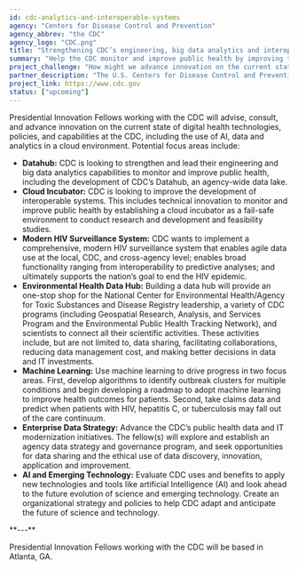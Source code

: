 ```yaml
---
id: cdc-analytics-and-interoperable-systems
agency: "Centers for Disease Control and Prevention"
agency_abbrev: "the CDC"
agency_logo: "CDC.png"
title: "Strengthening CDC’s engineering, big data analytics and interoperable systems to protect public health"
summary: "Help the CDC monitor and improve public health by improving their data, technical innovation and cloud capabilities."
project_challenge: "How might we advance innovation on the current state of digital health technologies, policies, and functionalities across the public health ecosystem to improve health outcomes?"
partner_description: "The U.S. Centers for Disease Control and Prevention (CDC), within the Department of Health and Human Services, is the national public health agency of the United States. CDC works 24/7 to protect America from health, safety and security threats, both foreign and in the U.S. Whether diseases start at home or abroad, are chronic or acute, curable or preventable, human error or deliberate attack, CDC fights disease and supports communities and citizens to do the same."
project_link: https://www.cdc.gov
status: ["upcoming"]
---
```

Presidential Innovation Fellows working with the CDC will advise, consult, and advance innovation on the current state of digital health technologies, policies, and capabilities at the CDC, including the use of AI, data and analytics in a cloud environment. Potential focus areas include:
<ul>
<li><strong>Datahub:</strong> CDC is looking to strengthen and lead their engineering and big data analytics capabilities to monitor and improve public health, including the development of CDC’s Datahub, an agency-wide data lake.</li>
<li><strong>Cloud Incubator:</strong> CDC is looking to improve the development of interoperable systems. This includes technical innovation to monitor and improve public health by establishing a cloud incubator as a fail-safe environment to conduct research and development and feasibility studies.</li>
<li><strong>Modern HIV Surveillance System:</strong> CDC wants to implement a comprehensive, modern HIV surveillance system that enables agile data use at the local, CDC, and cross-agency level; enables broad functionality ranging from interoperability to predictive analyses; and ultimately supports the nation’s goal to end the HIV epidemic.</li>
<li><strong>Environmental Health Data Hub:</strong> Building a data hub will provide an one-stop shop for the National Center for Environmental Health/Agency for Toxic Substances and Disease Registry leadership, a variety of CDC programs (including Geospatial Research, Analysis, and Services Program and the Environmental Public Health Tracking Network), and scientists to connect all their scientific activities. These activities include, but are not limited to, data sharing, facilitating collaborations, reducing data management cost, and making better decisions in data and IT investments.</li>
<li><strong>Machine Learning:</strong> Use machine learning to drive progress in two focus areas. First, develop algorithms to identify outbreak clusters for multiple conditions and begin developing a roadmap to adopt machine learning to improve health outcomes for patients. Second, take claims data and predict when patients with HIV, hepatitis C, or tuberculosis may fall out of the care continuum.</li>
<li><strong>Enterprise Data Strategy:</strong> Advance the CDC’s public health data and IT modernization initiatives. The fellow(s) will explore and establish an agency data strategy and governance program, and seek opportunities for data sharing and the ethical use of data discovery, innovation, application and improvement.</li>
<li><strong>AI and Emerging Technology:</strong> Evaluate CDC uses and benefits to apply new technologies and tools like artificial Intelligence (AI) and look ahead to the future evolution of science and emerging technology. Create an organizational strategy and policies to help CDC adapt and anticipate the future of science and technology.</li>
</ul>
**---**

Presidential Innovation Fellows working with the CDC will be based in Atlanta, GA.
